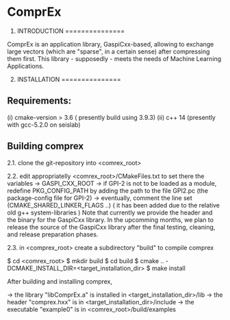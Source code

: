 # ComprEx

1. INTRODUCTION
===============

ComprEx is an application library, GaspiCxx-based, allowing to exchange large vectors (which are "sparse", in a certain sense) after compressing them first.
This library - supposedly - meets the needs of Machine Learning Applications.

2. INSTALLATION
===============

Requirements:
-------------
 (i) cmake-version > 3.6 ( presently build using 3.9.3) 
 (ii) c++ 14 (presently with gcc-5.2.0 on seislab)

Building comprex
----------------

2.1. clone the git-repository into <comrex_root>

2.2. edit appropriatelly <comrex_root>/CMakeFiles.txt to set there the variables
 -> GASPI_CXX_ROOT
 -> if GPI-2 is not to be loaded as a module, redefine PKG_CONFIG_PATH by 
    adding the path to the file GPI2.pc (the package-config file for GPI-2)
 -> eventually, comment the line set (CMAKE_SHARED_LINKER_FLAGS ..)
    ( it has been added due to the relative old g++ system-libraries )
Note that currently we provide the header and the binary for the GaspiCxx library.
In the upcomming months, we plan to release the source of the GaspiCxx library after
the final testing, cleaning, and release preparation phases.

2.3. in <comprex_root> create a subdirectory "build" to compile comprex

  $ cd  <comrex_root>
  $ mkdir build
  $ cd build
  $ cmake .. -DCMAKE_INSTALL_DIR=<target_installation_dir>
  $ make install

After building and installing comprex, 

-> the library "libComprEx.a" is installed in <target_installation_dir>/lib
-> the header "comprex.hxx" is in <target_installation_dir>/include
-> the executable "example0" is in <comrex_root>/build/examples


